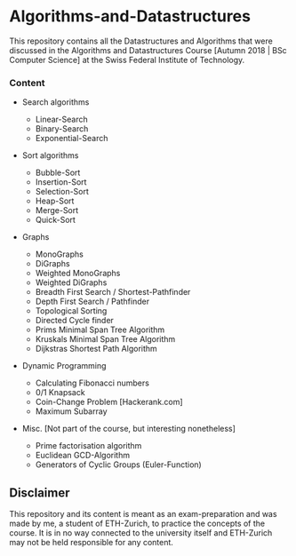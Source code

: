 # Algorithms-and-Datastructures
This repository contains all the Datastructures and Algorithms that were discussed in the Algorithms and Datastructures Course [Autumn 2018 | BSc Computer Science] at the Swiss Federal Institute of Technology.

### Content
- Search algorithms
  - Linear-Search
  - Binary-Search
  - Exponential-Search

- Sort algorithms
  - Bubble-Sort
  - Insertion-Sort
  - Selection-Sort
  - Heap-Sort
  - Merge-Sort
  - Quick-Sort

- Graphs
  - MonoGraphs
  - DiGraphs
  - Weighted MonoGraphs
  - Weighted DiGraphs
  - Breadth First Search / Shortest-Pathfinder
  - Depth First Search / Pathfinder
  - Topological Sorting
  - Directed Cycle finder
  - Prims Minimal Span Tree Algorithm
  - Kruskals Minimal Span Tree Algorithm
  - Dijkstras Shortest Path Algorithm
  
- Dynamic Programming
  - Calculating Fibonacci numbers
  - 0/1 Knapsack
  - Coin-Change Problem [Hackerank.com]
  - Maximum Subarray
  
- Misc. [Not part of the course, but interesting nonetheless]
  - Prime factorisation algorithm
  - Euclidean GCD-Algorithm
  - Generators of Cyclic Groups (Euler-Function)
  
## Disclaimer
This repository and its content is meant as an exam-preparation and was made by me, a student of ETH-Zurich, to practice the concepts of the course. It is in no way connected to the university itself and ETH-Zurich may not be held responsible for any content.
